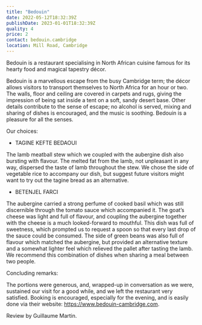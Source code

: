 ```yaml
---
title: "Bedouin"
date: 2022-05-12T18:32:39Z
publishDate: 2023-01-01T18:32:39Z
quality: 4
price: 2
contact: bedouin.cambridge
location: Mill Road, Cambridge
---
```


Bedouin is a restaurant specialising in North African cuisine famous for its hearty food and magical tapestry décor.

<!--more-->

Bedouin is a marvellous escape from the busy Cambridge term; the décor allows visitors to transport themselves to North Africa for an hour or two. The walls, floor and ceiling are covered in carpets and rugs, giving the impression of being sat inside a tent on a soft, sandy desert base. Other details contribute to the sense of escape; no alcohol is served, mixing and sharing of dishes is encouraged, and the music is soothing. Bedouin is a pleasure for all the senses. 

Our choices:

* TAGINE KEFTE BEDAOUI 

The lamb meatball stew which we coupled with the aubergine dish also bursting with flavour. The melted fat from the lamb, not unpleasant in any way, dispersed the taste of lamb throughout the stew. We chose the side of vegetable rice to accompany our dish, but suggest future visitors might want to try out the tagine bread as an alternative. 

* BETENJEL FARCI

The aubergine carried a strong perfume of cooked basil which was still discernible through the tomato sauce which accompanied it. The goat’s cheese was light and full of flavour, and coupling the aubergine together with the cheese is a much looked-forward to mouthful. This dish was full of sweetness, which prompted us to request a spoon so that every last drop of the sauce could be consumed.
The side of green beans was also full of flavour which matched the aubergine, but provided an alternative texture and a somewhat lighter feel which relieved the pallet after tasting the lamb. We recommend this combination of dishes when sharing a meal between two people. 

Concluding remarks:

The portions were generous, and, wrapped-up in conversation as we were, sustained our visit for a good while, and we left the restaurant very satisfied. Booking is encouraged, especially for the evening, and is easily done via their website: https://www.bedouin-cambridge.com. 

Review by Guillaume Martin.